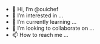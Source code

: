 - 👋 Hi, I’m @ouichef
- 👀 I’m interested in ...
- 🌱 I’m currently learning ...
- 💞️ I’m looking to collaborate on ...
- 📫 How to reach me ...

<!---
ouichef/ouichef is a ✨ special ✨ repository because its `README.md` (this file) appears on your GitHub profile.
You can click the Preview link to take a look at your changes.
--->
